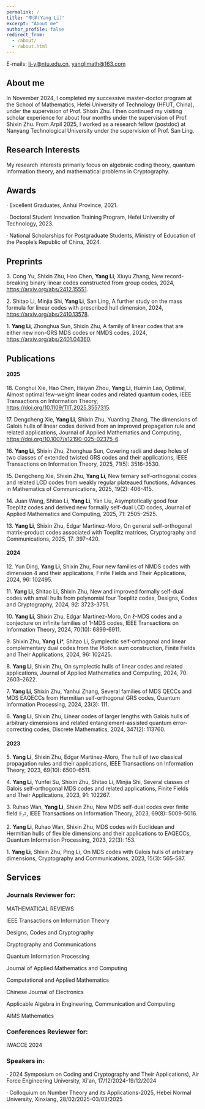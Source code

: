 ```yaml
---
permalink: /
title: "李洋(Yang Li)"
excerpt: "About me"
author_profile: false
redirect_from: 
  - /about/
  - /about.html
---
```



E-mails: li-y@ntu.edu.cn, yanglimath@163.com

## About me 
In November 2024, I completed my successive master-doctor program at the School of Mathematics, Hefei University of Technology (HFUT, China), under the supervision of Prof. Shixin Zhu. 
I then continued my visiting scholar experience for about four months under the supervision of Prof. Shixin Zhu. 
From Arpil 2025, I worked as a research fellow (postdoc) at Nanyang Technological University under the supervision of Prof. San Ling. 

## Research Interests 
My research interests primarily focus on algebraic coding theory, quantum information theory, and mathematical problems in Cryptography.


## Awards

· Excellent Graduates, Anhui Province, 2021.

· Doctoral Student Innovation Training Program, Hefei University of Technology, 2023.

· National Scholarships for Postgraduate Students, Ministry of Education of the People’s Republic of China, 2024.

## Preprints

$3.$ Cong Yu, Shixin Zhu, Hao Chen, **Yang Li**, Xiuyu Zhang, New record-breaking binary linear codes constructed from group codes, 2024, 
https://arxiv.org/abs/2412.15551.

$2.$ Shitao Li, Minjia Shi, **Yang Li**, San Ling, A further study on the mass formula for linear codes with prescribed hull dimension, 2024, https://arxiv.org/abs/2410.13578.

$1.$ **Yang Li**, Zhonghua Sun, Shixin Zhu, A family of linear codes that are either new non-GRS MDS codes or NMDS
codes, 2024, https://arxiv.org/abs/2401.04360.   




## Publications  

#### 2025

$18.$ Conghui Xie, Hao Chen, Haiyan Zhou, **Yang Li**, Huimin Lao, Optimal, Almost optimal few-weight linear codes and related quantum codes, IEEE Transactions on Information Theory, https://doi.org/10.1109/TIT.2025.3557315.

$17.$ Dengcheng Xie, **Yang Li**, Shixin Zhu, Yuanting Zhang, The dimensions of Galois hulls of linear codes derived from an improved propagation rule and related applications, Journal of Applied Mathematics and Computing, https://doi.org/10.1007/s12190-025-02375-6.

$16.$ **Yang Li**, Shixin Zhu, Zhonghua Sun, Covering radii and deep holes of two classes of extended twisted GRS codes and their applications, IEEE Transactions on Information Theory, 2025, 71(5): 3516-3530.

$15.$ Dengcheng Xie, Shixin Zhu, **Yang Li**, New ternary self-orthogonal codes and related LCD codes from weakly regular plateaued functions, Advances in Mathematics of Communications, 2025, 19(2): 406-415. 

$14.$  Juan Wang, Shitao Li, **Yang Li**, Yan Liu, Asymptotically good four Toeplitz codes and derived new formally self-dual LCD codes, Journal of Applied Mathematics and Computing, 2025, 71: 2505–2525.

$13.$ **Yang Li**, Shixin Zhu, Edgar Martinez-Moro, On general self-orthogonal matrix-product codes associated with Toeplitz matrices, Cryptography and Communications, 2025, 17: 397–420.

#### 2024 

$12.$ Yun Ding, **Yang Li**, Shixin Zhu, Four new families of NMDS codes with dimension 4 and their applications, Finite Fields and Their Applications, 2024, 96: 102495.

$11.$ **Yang Li**, Shitao Li, Shixin Zhu, New and improved formally self-dual codes with small hulls from polynomial four Toeplitz codes, Designs, Codes and Cryptography, 2024, 92: 3723-3751.

$10.$ **Yang Li**, Shixin Zhu, Edgar Martinez-Moro, On $\ell$-MDS codes and a conjecture on infinite families of $1$-MDS codes, IEEE Transactions on Information Theory, 2024, 70(10): 6899-6911.

$9.$ Shixin Zhu, **Yang Li***, Shitao Li, Symplectic self-orthogonal and linear complementary dual codes from the Plotkin sum construction, Finite Fields and Their Applications, 2024, 96: 102425.

$8.$ **Yang Li**, Shixin Zhu, On symplectic hulls of linear codes and related applications, Journal of Applied Mathematics and Computing, 2024, 70: 2603–2622.     

$7.$ **Yang Li**, Shixin Zhu, Yanhui Zhang, Several families of MDS QECCs and MDS EAQECCs from Hermitian self-orthogonal GRS codes, Quantum Information Processing, 2024, 23(3): 111.  

$6.$ **Yang Li**, Shixin Zhu, Linear codes of larger lengths with Galois hulls of arbitrary dimensions and related entanglement-assisted quantum error-correcting codes, Discrete Mathematics, 2024, 347(2): 113760. 

#### 2023

$5.$ **Yang Li**, Shixin Zhu, Edgar Martinez-Moro, The hull of two classical propagation rules and their applications, IEEE Transactions on Information Theory, 2023, 69(10): 6500-6511. 

$4.$ **Yang Li**, Yunfei Su, Shixin Zhu, Shitao Li, Minjia Shi, Several classes of Galois self-orthogonal MDS codes and related applications, Finite Fields and Their Applications, 2023, 91: 102267. 

$3.$ Ruhao Wan, **Yang Li**, Shixin Zhu, New MDS self-dual codes over finite field $\mathbb{F}_{r^2}$, IEEE Transactions on Information Theory, 2023, 69(8): 5009-5016. 

$2.$ **Yang Li**, Ruhao Wan, Shixin Zhu, MDS codes with Euclidean and Hermitian hulls of flexible dimensions and their applications to EAQECCs, Quantum Information Processing, 2023, 22(3): 153.  

$1.$ **Yang Li**, Shixin Zhu, Ping Li, On MDS codes with Galois hulls of arbitrary dimensions, Cryptography and Communications, 2023, 15(3): 565-587.




## Services

### Journals Reviewer for:

MATHEMATICAL REVIEWS 

IEEE Transactions on Information Theory 

Designs, Codes and Cryptography 

Cryptography and Communications 

Quantum Information Processing

Journal of Applied Mathematics and Computing 

Computational and Applied Mathematics 

Chinese Journal of Electronics 

Applicable Algebra in Engineering, Communication and Computing

AIMS Mathematics 

### Conferences Reviewer for:

IWACCE 2024


### Speakers in:

· 2024 Symposium on Coding and Cryptography and Their Applications), Air Force Engineering University, Xi'an, 17/12/2024-19/12/2024 

· Colloquium on Number Theory and its Applications-2025, Hebei Normal University, Xinxiang, 28/02/2025-03/03/2025








